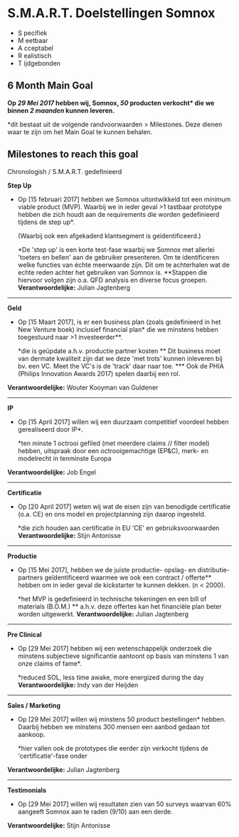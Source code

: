 # S.M.A.R.T. Doelstellingen Somnox

- S pecifiek
- M eetbaar
- A cceptabel
- R ealistisch
- T ijdgebonden

## 6 Month Main Goal

__Op *29 Mei 2017* hebben wij, Somnox, *50* producten verkocht* die we binnen *2 maanden* kunnen leveren.__

*dit bestaat uit de volgende randvoorwaarden > Milestones. Deze dienen waar te zijn om het Main Goal te kunnen behalen. 

## Milestones to reach this goal

Chronologish / S.M.A.R.T. gedefinieerd

**Step Up**

- Op [15 februari 2017]  hebben we Somnox uitontwikkeld tot een minimum viable product (MVP). Waarbij we in ieder geval >1 tastbaar prototype hebben die zich houdt aan de requirements die worden gedefinieerd tijdens de step up*. 

	(Waarbij ook een afgekaderd klantsegment is geïdentificeerd.) 

	*De 'step up' is een korte test-fase waarbij we Somnox met allerlei 'toeters en bellen' aan de gebruiker presenteren. Om te identificeren welke functies van échte meerwaarde zijn. Dit om te achterhalen wat de echte reden achter het gebruiken van Somnox is.
	**Stappen die hiervoor volgen zijn o.a. QFD analysis en diverse focus groepen.
**Verantwoordelijke:** Julian Jagtenberg
	
-----------------

**Geld**

- Op [15 Maart 2017], is er een business plan (zoals gedefinieerd in het New Venture boek) inclusief financial plan* die we minstens hebben toegestuurd naar >1 investeerder**. 

	*die is geüpdate a.h.v. productie partner kosten
	** Dit business moet van dermate kwaliteit zijn dat we deze 'met trots' kunnen inleveren bij bv. een VC. Meet the VC's is de 		'track' daar naar toe. 
	*** Ook de PHIA (Philips Innovation Awards 2017) spelen daarbij een rol.
	
**Verantwoordelijke:** Wouter Kooyman van Guldener
	
-----------------	

**IP**

- Op [15 April 2017] willen wij een duurzaam competitief voordeel hebben gerealiseerd door IP*.

	*ten minste 1 octrooi gefiled (met meerdere claims // filter model) hebben, uitspraak door een octrooigemachtige (EP&C), merk- en modelrecht in tenminste Europa
	
**Verantwoordelijke:** Job Engel

-----------------

**Certificatie**

- Op [20 April 2017] weten wij wat de eisen zijn van benodigde certificatie (o.a. CE) en ons model en projectplanning zijn daarop ingesteld. 

	*die zich houden aan certificatie in EU 'CE' en gebruiksvoorwaarden
**Verantwoordelijke:** Stijn Antonisse
	
-----------------

**Productie**
  
- Op [15 Mei 2017], hebben we de juiste productie- opslag- en distributie- partners geïdentificeerd waarmee we ook een contract / offerte** hebben om in ieder geval de kickstarter te kunnen dekken. (n < 2000).

	*het MVP is gedefinieerd in technische tekeningen en een bill of materials (B.O.M.)
	** a.h.v. deze offertes kan het financiële plan beter worden uitgewerkt.
**Verantwoordelijke:** Julian Jagtenberg
	
-----------------

**Pre Clinical** 

- Op [29 Mei 2017] hebben wij een wetenschappelijk onderzoek die minstens subjectieve significantie aantoont op basis van minstens 1 van onze claims of fame*. 

	*reduced SOL, less time awake, more energized during the day 
**Verantwoordelijke:** Indy van der Heijden
	
-----------------

**Sales / Marketing**

- Op [29 Mei 2017] willen wij minstens 50 product bestellingen* hebben. Daarbij hebben we minstens 300 mensen een aanbod gedaan tot aankoop.

	*hier vallen ook de prototypes die eerder zijn verkocht tijdens de 'certificatie'-fase onder  
	
**Verantwoordelijke:** Julian Jagtenberg
	
-----------------

**Testimonials**

- Op [29 Mei 2017] willen wij resultaten zien van 50 surveys waarvan 60% aangeeft Somnox aan te raden (9/10) aan een derde. 

**Verantwoordelijke:** Stijn Antonisse




